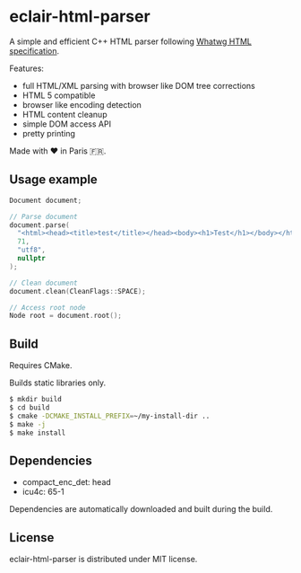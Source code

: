# eclair-html-parser

A simple and efficient C++ HTML parser following [Whatwg HTML specification](https://html.spec.whatwg.org/multipage/).

Features:

* full HTML/XML parsing with browser like DOM tree corrections
* HTML 5 compatible
* browser like encoding detection
* HTML content cleanup
* simple DOM access API
* pretty printing

Made with ❤️ in Paris 🇫🇷.

## Usage example

```cpp
Document document;

// Parse document
document.parse(
  "<html><head><title>test</title></head><body><h1>Test</h1></body></html>",
  71,
  "utf8",
  nullptr
);

// Clean document
document.clean(CleanFlags::SPACE);

// Access root node
Node root = document.root();
```

## Build

Requires CMake.

Builds static libraries only.

```bash
$ mkdir build
$ cd build
$ cmake -DCMAKE_INSTALL_PREFIX=~/my-install-dir ..
$ make -j
$ make install
```

## Dependencies

* compact_enc_det: head
* icu4c: 65-1

Dependencies are automatically downloaded and built during the build.

## License

eclair-html-parser is distributed under MIT license.
